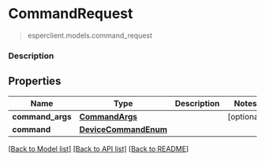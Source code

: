 # CommandRequest
> esperclient.models.command_request

### Description

## Properties
Name | Type | Description | Notes
------------ | ------------- | ------------- | -------------
**command_args** | [**CommandArgs**](CommandArgs.md) |  | [optional] 
**command** | [**DeviceCommandEnum**](DeviceCommandEnum.md) |  | 

[[Back to Model list]](../README.md#documentation-for-models) [[Back to API list]](../README.md#documentation-for-api-endpoints) [[Back to README]](../README.md)


